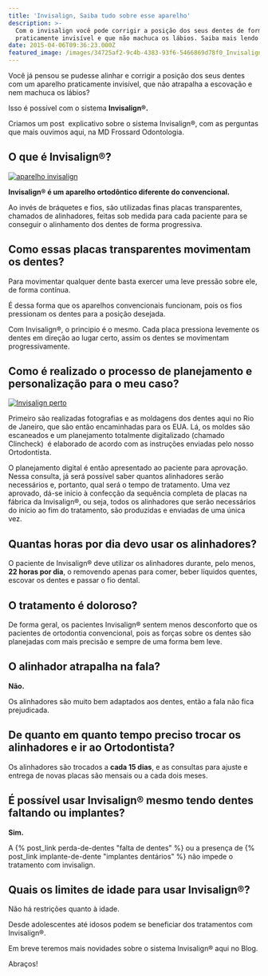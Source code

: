 ```yaml
---
title: 'Invisalign, Saiba tudo sobre esse aparelho'
description: >-
  Com o invisalign você pode corrigir a posição dos seus dentes de forma
  praticamente invisível e que não machuca os lábios. Saiba mais lendo o texto.
date: 2015-04-06T09:36:23.000Z
featured_image: /images/34725af2-9c4b-4383-93f6-5466869d78f0_Invisalign.jpg
---
```


Você já pensou se pudesse alinhar e corrigir a posição dos seus dentes com um aparelho praticamente invisível, que não atrapalha a escovação e nem machuca os lábios?

Isso é possível com o sistema **Invisalign®.**

Criamos um post  explicativo sobre o sistema Invisalign®, com as perguntas que mais ouvimos aqui, na MD Frossard Odontologia.

O que é Invisalign®?
--------------------

[![aparelho invisalign](/images/uploads/2015/04/aparelho-invisalign-1024x752.jpg)](/images/3716881e-9273-4a78-818c-ed52bc1f697e_aparelho-invisalign.jpg)

**Invisalign® é um aparelho ortodôntico diferente do convencional.**

Ao invés de bráquetes e fios, são utilizadas finas placas transparentes, chamados de alinhadores, feitas sob medida para cada paciente para se conseguir o alinhamento dos dentes de forma progressiva.

Como essas placas transparentes movimentam os dentes?
-----------------------------------------------------

Para movimentar qualquer dente basta exercer uma leve pressão sobre ele, de forma contínua.

É dessa forma que os aparelhos convencionais funcionam, pois os fios pressionam os dentes para a posição desejada.

Com Invisalign®, o principio é o mesmo. Cada placa pressiona levemente os dentes em direção ao lugar certo, assim os dentes se movimentam progressivamente.

Como é realizado o processo de planejamento e personalização para o meu caso?
-----------------------------------------------------------------------------

[![Invisalign perto](/images/422f9ca4-ba04-4e44-9e1d-836096d29554_Invisalign-perto.jpg)](/images/422f9ca4-ba04-4e44-9e1d-836096d29554_Invisalign-perto.jpg)

Primeiro são realizadas fotografias e as moldagens dos dentes aqui no Rio de Janeiro, que são então encaminhadas para os EUA. Lá, os moldes são escaneados e um planejamento totalmente digitalizado (chamado Clincheck)  é elaborado de acordo com as instruções enviadas pelo nosso Ortodontista.

O planejamento digital é então apresentado ao paciente para aprovação. Nessa consulta, já será possível saber quantos alinhadores serão necessários e, portanto, qual será o tempo de tratamento. Uma vez aprovado, dá-se inicio à confecção da sequência completa de placas na fábrica da Invisalign®, ou seja, todos os alinhadores que serão necessários do início ao fim do tratamento, são produzidas e enviadas de uma única vez.

Quantas horas por dia devo usar os alinhadores?
-----------------------------------------------

O paciente de Invisalign® deve utilizar os alinhadores durante, pelo menos, **22 horas por dia**, o removendo apenas para comer, beber líquidos quentes, escovar os dentes e passar o fio dental.

O tratamento é doloroso?
------------------------

De forma geral, os pacientes Invisalign® sentem menos desconforto que os pacientes de ortodontia convencional, pois as forças sobre os dentes são planejadas com mais precisão e sempre de uma forma bem leve.

O alinhador atrapalha na fala?
------------------------------

**Não.**

Os alinhadores são muito bem adaptados aos dentes, então a fala não fica prejudicada.

De quanto em quanto tempo preciso trocar os alinhadores e ir ao Ortodontista?
-----------------------------------------------------------------------------

Os alinhadores são trocados a **cada 15 dias**, e as consultas para ajuste e entrega de novas placas são mensais ou a cada dois meses.

É possível usar Invisalign® mesmo tendo dentes faltando ou implantes?
---------------------------------------------------------------------

**Sim.**

A {% post_link perda-de-dentes "falta de dentes" %} ou a presença de {% post_link implante-de-dente "implantes dentários" %} não impede o tratamento com invisalign.

Quais os limites de idade para usar Invisalign®?
------------------------------------------------

Não há restrições quanto à idade.

Desde adolescentes até idosos podem se beneficiar dos tratamentos com Invisalign®.

Em breve teremos mais novidades sobre o sistema Invisalign® aqui no Blog.

Abraços!
